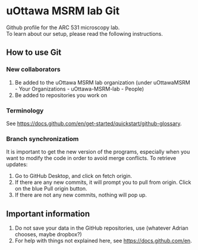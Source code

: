 # uOttawa MSRM lab Git
Github profile for the ARC 531 microscopy lab.  
To learn about our setup, please read the following instructions.
  
## How to use Git
### New collaborators
1. Be added to the uOttawa MSRM lab organization (under uOttawaMSRM - Your Organizations - uOttawa-MSRM-lab - People)
2. Be added to repositories you work on

### Terminology
See https://docs.github.com/en/get-started/quickstart/github-glossary.

### Branch synchronizatiom
It is important to get the new version of the programs, especially when you want to modify the code in order to avoid merge conflicts.
To retrieve updates:
1. Go to GitHub Desktop, and click on fetch origin.
2. If there are any new commits, it will prompt you to pull from origin. Click on the blue Pull origin button.
3. If there are not any new commits, nothing will pop up.

## Important information
1. Do not save your data in the GitHub repositories, use (whatever Adrian chooses, maybe dropbox?) 
2. For help with things not explained here, see https://docs.github.com/en.

